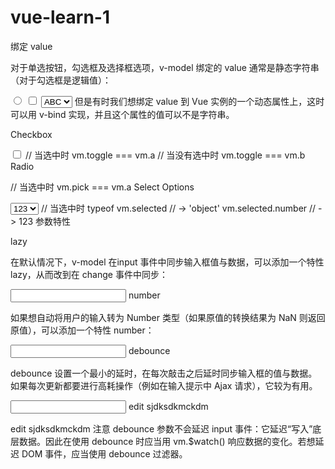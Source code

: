 # vue-learn-1

绑定 value

对于单选按钮，勾选框及选择框选项，v-model 绑定的 value 通常是静态字符串（对于勾选框是逻辑值）：

<!-- 当选中时，`picked` 为字符串 "a" -->
<input type="radio" v-model="picked" value="a">

<!-- `toggle` 为 true 或 false -->
<input type="checkbox" v-model="toggle">

<!-- 当选中时，`selected` 为字符串 "abc" -->
<select v-model="selected">
  <option value="abc">ABC</option>
</select>
但是有时我们想绑定 value 到 Vue 实例的一个动态属性上，这时可以用 v-bind 实现，并且这个属性的值可以不是字符串。

Checkbox

<input
  type="checkbox"
  v-model="toggle"
  v-bind:true-value="a"
  v-bind:false-value="b">
// 当选中时
vm.toggle === vm.a
// 当没有选中时
vm.toggle === vm.b
Radio


// 当选中时
vm.pick === vm.a
Select Options

<select v-model="selected">
  <!-- 对象字面量 -->
  <option v-bind:value="{ number: 123 }">123</option>
</select>
// 当选中时
typeof vm.selected // -> 'object'
vm.selected.number // -> 123
参数特性

lazy

在默认情况下，v-model 在input 事件中同步输入框值与数据，可以添加一个特性 lazy，从而改到在 change 事件中同步：

<!-- 在 "change" 而不是 "input" 事件中更新 -->
<input v-model="msg" lazy>
number

如果想自动将用户的输入转为 Number 类型（如果原值的转换结果为 NaN 则返回原值），可以添加一个特性 number：

<input v-model="age" number>
debounce

debounce 设置一个最小的延时，在每次敲击之后延时同步输入框的值与数据。如果每次更新都要进行高耗操作（例如在输入提示中 Ajax 请求），它较为有用。

<input v-model="msg" debounce="500">
edit sjdksdkmckdm

edit sjdksdkmckdm
注意 debounce 参数不会延迟 input 事件：它延迟“写入”底层数据。因此在使用 debounce 时应当用 vm.$watch() 响应数据的变化。若想延迟 DOM 事件，应当使用 debounce 过滤器。